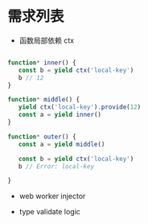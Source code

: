 # 需求列表

+ 函数局部依赖 ctx
```js

function* inner() {
   const b = yield ctx('local-key')
   b // 12
}

function* middle() {
   yield ctx('local-key').provide(12)
   const a = yield inner()
} 

function* outer() {
   const a = yield middle()

   const b = yield ctx('local-key')
   b // Error: local-key

}

```

+ web worker injector 


+ type validate logic